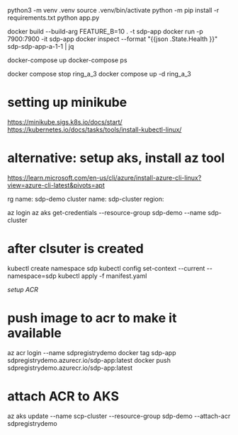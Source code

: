 python3 -m venv .venv
source .venv/bin/activate
python -m pip install -r requirements.txt
python app.py

docker build --build-arg FEATURE_B=10 . -t sdp-app
docker run -p 7900:7900 -it sdp-app
docker inspect --format "{{json .State.Health }}" sdp-sdp-app-a-1-1 | jq

docker-compose up
docker-compose ps 

docker compose stop ring_a_3
docker compose up -d ring_a_3

# setting up minikube

https://minikube.sigs.k8s.io/docs/start/
https://kubernetes.io/docs/tasks/tools/install-kubectl-linux/


# alternative: setup aks, install az tool

https://learn.microsoft.com/en-us/cli/azure/install-azure-cli-linux?view=azure-cli-latest&pivots=apt

rg name: sdp-demo
cluster name: sdp-cluster
region:

az login
az aks get-credentials --resource-group sdp-demo --name sdp-cluster

# after clsuter is created

kubectl create namespace sdp
kubectl config set-context --current --namespace=sdp
kubectl apply -f manifest.yaml

*setup ACR*

# push image to acr to make it available

az acr login --name sdpregistrydemo
docker tag sdp-app sdpregistrydemo.azurecr.io/sdp-app:latest
docker push sdpregistrydemo.azurecr.io/sdp-app:latest

# attach ACR to AKS
az aks update --name scp-cluster --resource-group sdp-demo --attach-acr sdpregistrydemo
